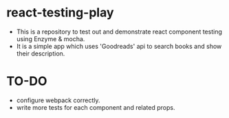 # react-testing-play
- This is a repository to test out and demonstrate react component testing using Enzyme & mocha.
- It is a simple app which uses 'Goodreads' api to search books and show their description.
# TO-DO
- configure webpack correctly.
- write more tests for each component and related props.
